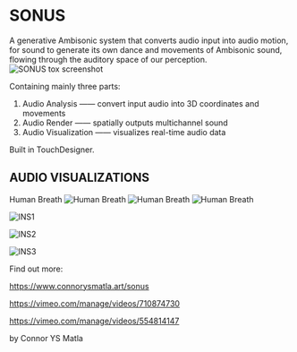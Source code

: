 # SONUS

A generative Ambisonic system that converts audio input into audio motion, for sound to generate its own dance and movements of Ambisonic sound, flowing through the auditory space of our perception.
![SONUS tox screenshot](https://user-images.githubusercontent.com/60975534/167286128-0f84a0bf-1979-4d66-bbc9-b3b48ed054d4.jpg)

Containing mainly three parts:
  1. Audio Analysis —— convert input audio into 3D coordinates and movements
  2. Audio Render —— spatially outputs multichannel sound
  3. Audio Visualization —— visualizes real-time audio data

Built in TouchDesigner. 


## AUDIO VISUALIZATIONS


Human Breath
![Human Breath](https://user-images.githubusercontent.com/60975534/168876371-9134cee9-d133-4082-b619-2d3d52452c41.png)
![Human Breath](https://user-images.githubusercontent.com/60975534/168873490-8f4709c2-922b-4350-8b68-139fab99dab6.png)
![Human Breath](https://user-images.githubusercontent.com/60975534/168875563-8cc86924-198b-446f-a3e4-7811980e1c05.png)


![INS1](https://user-images.githubusercontent.com/60975534/169583938-ea332846-7e6c-4c6b-b2c3-a6cdfbb93c36.png)

![INS2](https://user-images.githubusercontent.com/60975534/169583956-905bf8db-5abf-4d10-8b5a-c1b9d30a15d3.png)

![INS3](https://user-images.githubusercontent.com/60975534/169583940-53516be8-3333-45db-8226-9066f9882870.png)



Find out more:

https://www.connorysmatla.art/sonus

https://vimeo.com/manage/videos/710874730

https://vimeo.com/manage/videos/554814147

by Connor YS Matla
